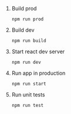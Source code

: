 1. Build prod

    `npm run prod`

2. Build dev

    `npm run build`

3. Start react dev server

    `npm run dev`

4. Run app in production

    `npm run start`
    
4. Run unit tests

    `npm run test`
